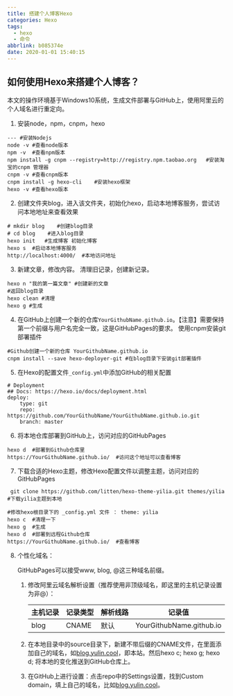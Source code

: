 ```yaml
---
title: 搭建个人博客Hexo
categories: Hexo
tags:
  - hexo
  - 命令
abbrlink: b085374e
date: 2020-01-01 15:40:15
---
```


## 如何使用Hexo来搭建个人博客？

本文的操作环境基于Windows10系统，生成文件部署与GitHub上，使用阿里云的个人域名进行重定向。

 <!-- more -->

1. 安装node，npm，cnpm，hexo
```shell
---	#安装Nodejs
node -v	#查看node版本
npm -v	#查看npm版本
npm install -g cnpm --registry=http://registry.npm.taobao.org	#安装淘宝的cnpm 管理器
cnpm -v	#查看cnpm版本
cnpm install -g hexo-cli    #安装hexo框架
hexo -v	#查看hexo版本
```
2. 创建文件夹blog，进入该文件夹，初始化hexo，启动本地博客服务，尝试访问本地地址来查看效果
```shell
# mkdir blog	#创建blog目录
# cd blog	 #进入blog目录
hexo init 	#生成博客 初始化博客
hexo s	#启动本地博客服务
http://localhost:4000/	#本地访问地址
```
3. 新建文章，修改内容。
   清理旧记录，创建新记录。
```shell
hexo n "我的第一篇文章" #创建新的文章 
#返回blog目录
hexo clean #清理
hexo g #生成
```
4. 在GitHub上创建一个新的仓库`YourGithubName.github.io`。【注意】需要保持第一个前缀与用户名完全一致，这是GitHubPages的要求。
   使用cnpm安装git部署插件
```shell
#Github创建一个新的仓库 YourGithubName.github.io
cnpm install --save hexo-deployer-git #在blog目录下安装git部署插件
```
5. 在Hexo的配置文件`_config.yml`中添加GitHub的相关配置
```shell
# Deployment
## Docs: https://hexo.io/docs/deployment.html
deploy:
    type: git
    repo: https://github.com/YourGithubName/YourGithubName.github.io.git
    branch: master
```
6. 将本地仓库部署到GitHub上，访问对应的GitHubPages
```shell
hexo d	#部署到Github仓库里
https://YourGithubName.github.io/  #访问这个地址可以查看博客
```
7. 下载合适的Hexo主题，修改Hexo配置文件以调整主题，访问对应的GitHubPages
```shell
 git clone https://github.com/litten/hexo-theme-yilia.git themes/yilia  #下载yilia主题到本地
 
#修改hexo根目录下的 _config.yml 文件 ： theme: yilia
hexo c	#清理一下
hexo g	#生成
hexo d	#部署到远程Github仓库
https://YourGithubName.github.io/  #查看博客
```

8. 个性化域名：

   GitHubPages可以接受www, blog, @这三种域名前缀。
   1. 修改阿里云域名解析设置（推荐使用非顶级域名，即这里的主机记录设置为非@）：

      | 主机记录 | 记录类型 | 解析线路 | 记录值                   |
      | -------- | -------- | -------- | ------------------------ |
      | blog     | CNAME    | 默认     | YourGithubName.github.io |
   2. 在本地目录中的source目录下，新建不带后缀的CNAME文件，在里面添加自己的域名，如[blog.yulin.cool](https://blog.yulin.cool)，即本站。然后hexo c; hexo g; hexo d; 将本地的变化推送到GitHub仓库上。
   3. 在GitHub上进行设置：点击repo中的Settings设置，找到Custom domain，填上自己的域名，比如[blog.yulin.cool](https://blog.yulin.cool)。